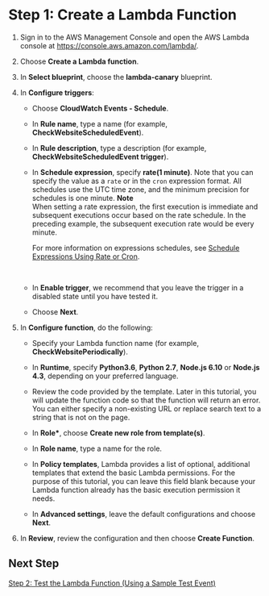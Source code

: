 # Step 1: Create a Lambda Function<a name="tutorial-scheduled-events-create-function"></a>

1. Sign in to the AWS Management Console and open the AWS Lambda console at [https://console\.aws\.amazon\.com/lambda/](https://console.aws.amazon.com/lambda/)\.

1. Choose **Create a Lambda function**\.

1. In **Select blueprint**, choose the **lambda\-canary** blueprint\.

1. In **Configure triggers**:

   + Choose **CloudWatch Events \- Schedule**\.

   + In **Rule name**, type a name \(for example, **CheckWebsiteScheduledEvent**\)\.

   + In **Rule description**, type a description \(for example, **CheckWebsiteScheduledEvent trigger**\)\.

   + In **Schedule expression**, specify **rate\(1 minute\)**\. Note that you can specify the value as a `rate` or in the `cron` expression format\. All schedules use the UTC time zone, and the minimum precision for schedules is one minute\.
**Note**  
When setting a rate expression, the first execution is immediate and subsequent executions occur based on the rate schedule\. In the preceding example, the subsequent execution rate would be every minute\.

     For more information on expressions schedules, see [Schedule Expressions Using Rate or Cron](tutorial-scheduled-events-schedule-expressions.md)\.

      

   + In **Enable trigger**, we recommend that you leave the trigger in a disabled state until you have tested it\. 

   + Choose **Next**\. 

1. In **Configure function**, do the following:

   + Specify your Lambda function name \(for example, **CheckWebsitePeriodically**\)\.

   + In **Runtime**, specify **Python3\.6**, **Python 2\.7**, **Node\.js 6\.10** or **Node\.js 4\.3**, depending on your preferred language\. 

   + Review the code provided by the template\. Later in this tutorial, you will update the function code so that the function will return an error\. You can either specify a non\-existing URL or replace search text to a string that is not on the page\. 

   + In **Role\***, choose **Create new role from template\(s\)**\.

   + In **Role name**, type a name for the role\.

   + In **Policy templates**, Lambda provides a list of optional, additional templates that extend the basic Lambda permissions\. For the purpose of this tutorial, you can leave this field blank because your Lambda function already has the basic execution permission it needs\.

   + In **Advanced settings**, leave the default configurations and choose **Next**\.

1. In **Review**, review the configuration and then choose **Create Function**\.

## Next Step<a name="wt-scheduledevents1-next-step"></a>

[Step 2: Test the Lambda Function \(Using a Sample Test Event\)](tutorial-scheduled-events-test-function.md)